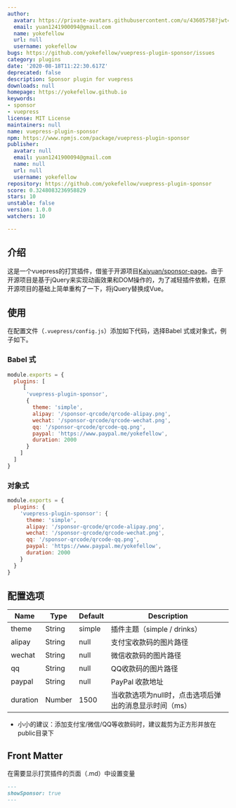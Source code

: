 ```yaml
---
author:
  avatar: https://private-avatars.githubusercontent.com/u/43605758?jwt=eyJhbGciOiJIUzI1NiIsInR5cCI6IkpXVCJ9.eyJpc3MiOiJnaXRodWIuY29tIiwiYXVkIjoicmF3LmdpdGh1YnVzZXJjb250ZW50LmNvbSIsImtleSI6ImtleTEiLCJleHAiOjE3MzQ2NTU1NjAsIm5iZiI6MTczNDY1NDM2MCwicGF0aCI6Ii91LzQzNjA1NzU4In0.VVdk9Wd9G-SKcQmk8CbWhrWL-i7ne_TGW8Vxznj4lkE&v=4
  email: yuan1241900094@gmail.com
  name: yokefellow
  url: null
  username: yokefellow
bugs: https://github.com/yokefellow/vuepress-plugin-sponsor/issues
category: plugins
date: '2020-08-18T11:22:30.617Z'
deprecated: false
description: Sponsor plugin for vuepress
downloads: null
homepage: https://yokefellow.github.io
keywords:
- sponsor
- vuepress
license: MIT License
maintainers: null
name: vuepress-plugin-sponsor
npm: https://www.npmjs.com/package/vuepress-plugin-sponsor
publisher:
  avatar: null
  email: yuan1241900094@gmail.com
  name: null
  url: null
  username: yokefellow
repository: https://github.com/yokefellow/vuepress-plugin-sponsor
score: 0.3248083236958829
stars: 10
unstable: false
version: 1.0.0
watchers: 10

---
```




## 介绍

这是一个vuepress的打赏插件，借鉴于开源项目[Kaiyuan/sponsor-page](https://github.com/Kaiyuan/sponsor-page)。由于开源项目是基于jQuery来实现动画效果和DOM操作的，为了减轻插件依赖，在原开源项目的基础上简单重构了一下，将jQuery替换成Vue。

## 使用

在配置文件（`.vuepress/config.js`）添加如下代码，选择Babel 式或对象式，例子如下。

### Babel 式

```js
module.exports = {
  plugins: [
     [
      'vuepress-plugin-sponsor',
      {
        theme: 'simple',
        alipay: '/sponsor-qrcode/qrcode-alipay.png',
        wechat: '/sponsor-qrcode/qrcode-wechat.png',
        qq: '/sponsor-qrcode/qrcode-qq.png',
        paypal: 'https://www.paypal.me/yokefellow',
        duration: 2000
      }
    ]
  ]
}
```
### 对象式

```js
module.exports = {
  plugins: {
    'vuepress-plugin-sponsor': {
      theme: 'simple',
      alipay: '/sponsor-qrcode/qrcode-alipay.png',
      wechat: '/sponsor-qrcode/qrcode-wechat.png',
      qq: '/sponsor-qrcode/qrcode-qq.png',
      paypal: 'https://www.paypal.me/yokefellow',
      duration: 2000
    }
  }
}
```
## 配置选项

| Name     | Type   | Default | Description                                       |
| -------  | ------ | ------- | --------------------------------------------------|
| theme    | String | simple  | 插件主题（simple / drinks）                        |
| alipay   | String | null    | 支付宝收款码的图片路径                              |
| wechat   | String | null    | 微信收款码的图片路径                                |
| qq       | String | null    | QQ收款码的图片路径                                  |
| paypal   | String | null    | PayPal 收款地址                                    |
| duration | Number | 1500    | 当收款选项为null时，点击选项后弹出的消息显示时间（ms） |

+ 小小的建议：添加支付宝/微信/QQ等收款码时，建议裁剪为正方形并放在public目录下

## Front Matter

在需要显示打赏插件的页面（.md）中设置变量
```markdown
---
showSponsor: true
---
```

